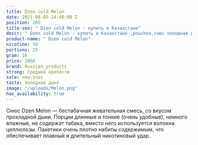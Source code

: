 ```yaml
---
title: Dzen cold Melon
date: 2021-08-05 14:40:00 Z
position: 265
title-seo: " Dzen cold Melon - купить в Казахстане"
descr: " Dzen cold Melon - купить в Казахстане ,pouches,снюс холодная дыня"
product-name: " Dzen cold Melon"
nicotine: 50
portions: 25
gram: 16
price: 2800
brand: Russian products
strong: Средней крепости
sale: new-snus
taste: Холодная дыня
image: "/uploads/Melon.png"
has_availability: true
---
```


Снюс Dzen Melon — бестабачная жевательная смесь, со вкусом прохладной дыни. Порции длинные и тонкие (очень удобные), немного влажные, не содержат табака, вместо него используется волокна целлюлозы. Пакетики очень плотно набиты содержимым, что обеспечивает плавный и длительный никотиновый удар.